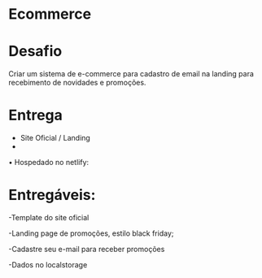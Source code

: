 # Ecommerce

# Desafio
Criar um sistema de e-commerce para cadastro de email na landing para recebimento de novidades e promoções.

# Entrega 
- Site Oficial / Landing
-  
• Hospedado no netlify: 

# Entregáveis: 

-Template do site oficial 

-Landing page de promoções, estilo black friday; 

-Cadastre seu e-mail para receber promoções 

-Dados no localstorage
